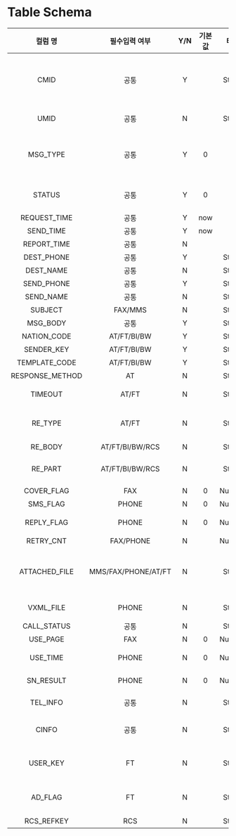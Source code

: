 # Table Schema

|       컬럼 명       |       필수입력 여부       | Y/N | 기본값 |   타입   |  길이  |                                                설명                                               |
| :--------------: | :-----------------: | :-: | :-: | :----: | :--: | :---------------------------------------------------------------------------------------------: |
|       CMID       |          공통         |  Y  |     | String |  32  |                      <p>데이터 ID, 고유한 값</p><p>MSG_TABLE 일 경우 Primary Key</p>                      |
|       UMID       |          공통         |  N  |     | String |  32  |                                    비즈뿌리오 서버에서 정의한 MESSAGE ID                                    |
|     MSG\_TYPE    |          공통         |  Y  |  0  |        |   1  |                 데이터 타입 (SMS 0/FAX 2/PHONE 3 /MMS 5/AT 6/FT 7/RCS 8/BI 11/BW 12)                 |
|      STATUS      |          공통         |  Y  |  0  |        |   1  |                                  데이터 발송 상태 (대기 0/발송중 1/발송완료 2)                                  |
|   REQUEST\_TIME  |          공통         |  Y  | now |        |      |                                            데이터 등록 시간                                            |
|    SEND\_TIME    |          공통         |  Y  | now |        |      |                                             발송 기준 시간                                            |
|   REPORT\_TIME   |          공통         |  N  |     |        |      |                                            단말기 수신 시간                                            |
|    DEST\_PHONE   |          공통         |  Y  |     | String |  16  |                                               수신번호                                              |
|    DEST\_NAME    |          공통         |  N  |     | String |  32  |                                               수신자명                                              |
|    SEND\_PHONE   |          공통         |  Y  |     | String |  16  |                                              발신자번호                                              |
|    SEND\_NAME    |          공통         |  N  |     | String |  32  |                                               발신자명                                              |
|      SUBJECT     |       FAX/MMS       |  N  |     | String |  64  |                                                제                                                |
|     MSG\_BODY    |          공통         |  Y  |     | String | 2000 |                                              메시지 내용                                             |
|   NATION\_CODE   |     AT/FT/BI/BW     |  Y  |     | String |   5  |                                               국가코드                                              |
|    SENDER\_KEY   |     AT/FT/BI/BW     |  Y  |     | String |  40  |                                             발신프로필 키                                             |
|  TEMPLATE\_CODE  |     AT/FT/BI/BW     |  Y  |     | String |  64  |                                              템플릿 코드                                             |
| RESPONSE\_METHOD |          AT         |  N  |     | String |   8  |                                           발송 방식 (PUSH)                                          |
|      TIMEOUT     |        AT/FT        |  N  |     | String |   4  |                                        대체발송을 위한 타임아웃 시간설정                                       |
|     RE\_TYPE     |        AT/FT        |  N  |     | String |   3  |                                   대체발송 메시지 타입 \*5.4 대체발송타입 참조                                   |
|     RE\_BODY     |   AT/FT/BI/BW/RCS   |  N  |     | String | 2000 |                                           대체발송 메시지 내용                                           |
|     RE\_PART     |   AT/FT/BI/BW/RCS   |  N  |     | String |   1  |                                 대체발송 처리 주체 (C:CLIENT, S:Server)                                 |
|    COVER\_FLAG   |         FAX         |  N  |  0  | Number |   1  |                                             표지 발송 옵션                                            |
|     SMS\_FLAG    |        PHONE        |  N  |  0  | Number |   1  |                                          실패 시 문자 전송 옵션                                          |
|    REPLY\_FLAG   |        PHONE        |  N  |  0  | Number |   1  |                                      시나리오 답변기능 여부(Y:1, N:0)                                     |
|    RETRY\_CNT    |      FAX/PHONE      |  N  |     | Number |   4  |                                              재시도회수                                              |
|  ATTACHED\_FILE  | MMS/FAX/PHONE/AT/FT |  N  |     | String | 1000 | <p>[기본 MODE ] <br>첨부파일 전송 시 파일명 (여러 개일 경우, ‘|’ 문자로 구분)<br>[첨부파일 테이블 MODE ] <br>첨부파일 테이블 KEY</p> |
|    VXML\_FILE    |        PHONE        |  N  |     | String |  64  |                                          음성 시나리오 파일 이름                                          |
|   CALL\_STATUS   |          공통         |  N  |     | String |   4  |                                             발송결과 리포트                                            |
|     USE\_PAGE    |         FAX         |  N  |  0  | Number |   2  |                                             발송 페이지 수                                            |
|     USE\_TIME    |        PHONE        |  N  |  0  | Number |   4  |                                         발송 소요 시간 (단위:초)                                         |
|    SN\_RESULT    |        PHONE        |  N  |  0  | Number |   1  |                                        설문 조사 응답 값 (0\~9)                                        |
|     TEL\_INFO    |          공통         |  N  |     | String |  10  |                                     통신사 정보 (SKT/KTF/LGT/KKO)                                    |
|       CINFO      |          공통         |  N  |     | String |  32  |                           Client Indexed Info 특수기호 (/:\*?”<>\|.) 사용불가                           |
|     USER\_KEY    |          FT         |  N  |     | String |  30  |                                  옐로아이디 봇을 이용해 받은 옐로아이디 사용자 식별키                                  |
|     AD\_FLAG     |          FT         |  N  |     | String |   1  |                              광고성 메시지 필수 표기 사항을 노출 (노출여부 Y/N, 기본값 Y)                             |
|    RCS\_REFKEY   |         RCS         |  N  |     | String |  32  |                                           RCS 테이블 KEY                                           |

